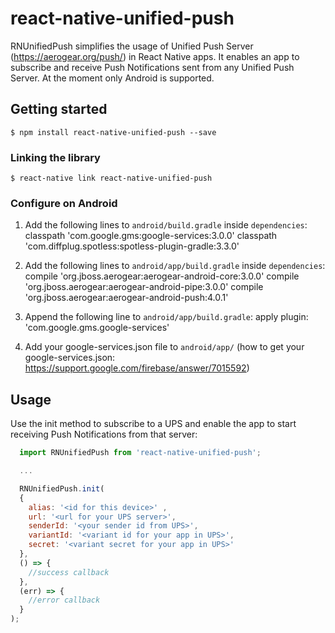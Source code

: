 # react-native-unified-push

RNUnifiedPush simplifies the usage of Unified Push Server (https://aerogear.org/push/) in React Native apps. It enables an app to subscribe and receive Push Notifications sent from any Unified Push Server. At the moment only Android is supported.

## Getting started

`$ npm install react-native-unified-push --save`

### Linking the library

`$ react-native link react-native-unified-push`

### Configure on Android

1. Add the following lines to `android/build.gradle` inside `dependencies`:
    classpath 'com.google.gms:google-services:3.0.0'
    classpath 'com.diffplug.spotless:spotless-plugin-gradle:3.3.0'

2. Add the following lines to `android/app/build.gradle` inside `dependencies`:
    compile 'org.jboss.aerogear:aerogear-android-core:3.0.0'
    compile 'org.jboss.aerogear:aerogear-android-pipe:3.0.0'
    compile 'org.jboss.aerogear:aerogear-android-push:4.0.1'

3. Append the following line to `android/app/build.gradle`:
    apply plugin: 'com.google.gms.google-services'

4. Add your google-services.json file to `android/app/` (how to get your google-services.json: https://support.google.com/firebase/answer/7015592)


## Usage

Use the init method to subscribe to a UPS and enable the app to start receiving Push Notifications from that server:

```javascript
  import RNUnifiedPush from 'react-native-unified-push';

  ...

  RNUnifiedPush.init(
  { 
    alias: '<id for this device>' ,
    url: '<url for your UPS server>',
    senderId: '<your sender id from UPS>',
    variantId: '<variant id for your app in UPS>',
    secret: '<variant secret for your app in UPS>'
  },
  () => {
    //success callback
  },
  (err) => {
    //error callback
  }
);
```
